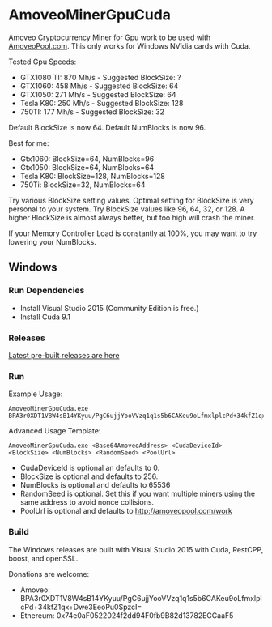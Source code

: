 # AmoveoMinerGpuCuda
Amoveo Cryptocurrency Miner for Gpu work to be used with [AmoveoPool.com](http://AmoveoPool.com). This only works for Windows NVidia cards with Cuda.

Tested Gpu Speeds:
* GTX1080 TI: 870 Mh/s  - Suggested BlockSize: ?
* GTX1060:    458 Mh/s  - Suggested BlockSize: 64
* GTX1050:    271 Mh/s  - Suggested BlockSize: 64
* Tesla K80:  250 Mh/s  - Suggested BlockSize: 128
* 750TI:      177 Mh/s  - Suggested BlockSize: 32

Default BlockSize is now 64.
Default NumBlocks is now 96.

Best for me:
* Gtx1060: BlockSize=64, NumBlocks=96
* Gtx1050: BlockSize=64, NumBlocks=64
* Tesla K80: BlockSize=128, NumBlocks=128
* 750Ti: BlockSize=32, NumBlocks=64

Try various BlockSize setting values. Optimal setting for BlockSize is very personal to your system. Try BlockSize values like 96, 64, 32, or 128. A higher BlockSize is almost always better, but too high will crash the miner.

If your Memory Controller Load is constantly at 100%, you may want to try lowering your NumBlocks.



## Windows

### Run Dependencies
* Install Visual Studio 2015 (Community Edition is free.)
* Install Cuda 9.1

### Releases

   [Latest pre-built releases are here](https://github.com/Mandelhoff/AmoveoMinerGpuCuda/releases)


### Run
   
Example Usage:  
```
AmoveoMinerGpuCuda.exe BPA3r0XDT1V8W4sB14YKyuu/PgC6ujjYooVVzq1q1s5b6CAKeu9oLfmxlplcPd+34kfZ1qx+Dwe3EeoPu0SpzcI=
```

Advanced Usage Template:
```
AmoveoMinerGpuCuda.exe <Base64AmoveoAddress> <CudaDeviceId> <BlockSize> <NumBlocks> <RandomSeed> <PoolUrl>
```
* CudaDeviceId is optional an defaults to 0.
* BlockSize is optional and defaults to 256.
* NumBlocks is optional and defaults to 65536
* RandomSeed is optional. Set this if you want multiple miners using the same address to avoid nonce collisions.
* PoolUrl is optional and defaults to http://amoveopool.com/work


### Build
The Windows releases are built with Visual Studio 2015 with Cuda, RestCPP, boost, and openSSL.



Donations are welcome:
* Amoveo: BPA3r0XDT1V8W4sB14YKyuu/PgC6ujjYooVVzq1q1s5b6CAKeu9oLfmxlplcPd+34kfZ1qx+Dwe3EeoPu0SpzcI=
* Ethereum: 0x74e0aF0522024f2dd94F0fb9B82d13782ECCaaF5
